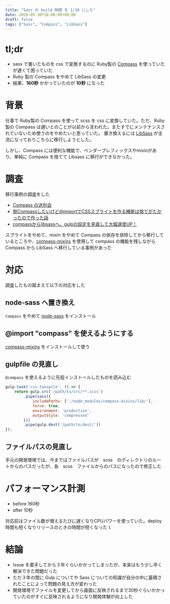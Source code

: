```yaml
---
title: "Sass の build 時間 を 1/16 にした"
date: 2020-05-30T16:00:00+09:00
draft: false
tags: ["Sass", "Compass", "LibSass"]
---
```


# tl;dr
- sass で書いたものを css で変換するのに Ruby製の [Compass](https://github.com/Compass/compass) を使っていたが遅くて困っていた
- Ruby 製の Compass をやめて LibSass の変更
- 結果、**160秒** かかっていたのが **10秒** になった

<!--more-->

# 背景
仕事で Ruby製の Compass を使って scss を css に変換していた。ただ、Ruby製の Compass は遅いとのことが以前から言われた。またすでにメンテナンスされていないため使うのをやめたいと思っていた。
置き換えるには [LibSass](https://github.com/sass/libsass) が主流になっておりこちらに移行しようとした。

しかし、Compass には便利な機能で、ベンダープレフィックスやmixinがあり、単純に Compass を捨てて Libsass に移行ができなかった。

# 調査
移行事例の調査をした

- [Compass の送別会](https://tech.pepabo.com/2018/03/15/bye-bye-compass/)
- [脱Compassしたいけど@importでCSSスプライトを作る機能は捨てがたかったので作った話](https://tech.gmo-media.jp/post/155044941185/create-css-sprites-library-like-compass)
- [compassからlibsassへ。gulpの設定を見直して大幅速度UP！](https://www.okushin.co.jp/kodanuki_note/2017/10)

スプライトをやめて、mixin をやめて Compass の依存を排除してから移行しているところや、[compass-mixins](https://github.com/Igosuki/compass-mixins) を使用して compass の機能を残しながら Compass から LibSass へ移行している事例があった

# 対応

調査したもの踏まえて以下の対応をした

## node-sass へ置き換え

`Compass` をやめて [node-sass](https://github.com/sass/node-sass) をインストール

## @import "compass" を使えるようにする

[compass-mixins](https://github.com/Igosuki/compass-mixins) をインストールして使う

## gulpfile の見直し

`@compass` を使えるように先程インストールしたものを読み込む

```js
gulp.task('css:tanspile', () => {
    return gulp.src('/path/to/src/**.scss')
        .pipe(sass({
            includePaths: ['./node_modules/compass-mixins/lib/'], 
            force: true,
            environment: 'production',
            outputStyle: 'compressed'
        }))
        .pipe(gulp.dest('/path/to/dest/'))
});
```

## ファイルパスの見直し
手元の開発環境では、今まではファイルパスが　scss　のディレクトリのルートからのパスだったが、各　scss　ファイルからのパスになったので修正した

# パフォーマンス計測

- before 160秒
- after  10秒

対応前はファイル数が増えるたびに遅くなりCPUパワーを使っていた。deploy 時間も短くなりリリースのときの時間が短くなったｌ

# 結論
- Issue を着手してから３年ぐらいかかってしまったが、本来はもう少し早く解決できた問題だった
- ただ３年の間に Gulp についてや Sass についての知識が自分の中に蓄積されたことによって問題の見え方が変わった
- 開発環境でファイルを変更してから画面に反映されるまで30秒ぐらいかかっていたのがすぐに反映されるようになり開発体験が向上した
